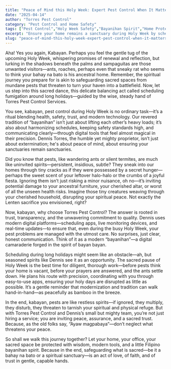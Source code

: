 ```yaml
---
title: "Peace of Mind this Holy Week: Expert Pest Control When It Matters Most"
date: "2025-04-14"
author: "Torres Pest Control"
category: "Pest Control and Home Safety"
tags: ["Pest Control","Holy Week Safety","Bayanihan Spirit","Home Protection","Filipino Tradition","Fumigation Schedule"]
excerpt: "Ensure your home remains a sanctuary during Holy Week by scheduling trusted pest control services that respect your spiritual and cultural traditions. With modern technology and bayanihan spirit, Torres Pest Control keeps your sacred space protected ahead of long holidays."
slug: "peace-of-mind-this-holy-week-expert-pest-control-when-it-matters-most"
---
```


Aha! Yes you again, Kabayan. Perhaps you feel the gentle tug of the upcoming Holy Week, whispering promises of renewal and reflection, but lurking in the shadows beneath the palms and sampaguitas are those unwanted visitors—ants, roaches, perhaps even that sneaky rat who seems to think your bahay na bato is his ancestral home. Remember, the spiritual journey you prepare for is akin to safeguarding sacred spaces from mundane pests that threaten to turn your haven into a battlefield. Now, let us step into this sacred dance, this delicate balancing act called scheduling fumigation around long holidays—guided by the wise, steady hand of Torres Pest Control Services.

You see, kabayan, pest control during Holy Week is no ordinary task—it’s a ritual blending health, safety, trust, and modern technology. Our revered tradition of “bayanihan” isn’t just about lifting each other’s heavy loads; it’s also about harmonizing schedules, keeping safety standards high, and communicating clearly—through digital tools that feel almost magical in their precision. Dennis Torres, the humble yet mighty proprietor, isn’t just about extermination; he's about peace of mind, about ensuring your sanctuaries remain sanctuaries.

Did you know that pests, like wandering ants or silent termites, are much like uninvited spirits—persistent, insidious, subtle? They sneak into our homes through tiny cracks as if they were possessed by a secret hunger—perhaps the sweet scent of your leftover halo-halo or the crumbs of a joyful fiesta. Ignoring them isn’t just risking a minor nuisance, oh no—it’s inviting potential damage to your ancestral furniture, your cherished altar, or worst of all the unseen health risks. Imagine those tiny creatures weaving through your cherished household, disrupting your spiritual peace. Not exactly the Lenten sacrifice you envisioned, right?

Now, kabayan, why choose Torres Pest Control? The answer is rooted in trust, transparency, and the unwavering commitment to quality. Dennis uses modern digital platforms—scheduling apps, live monitoring devices, and real-time updates—to ensure that, even during the busy Holy Week, your pest problems are managed with the utmost care. No surprises, just clear, honest communication. Think of it as a modern “bayanihan”—a digital camaraderie forged in the spirit of bayan bayan.

Scheduling during long holidays might seem like an obstacle—ah, but seasoned spirits like Dennis see it as an opportunity. The sacred pause of Holy Week is the best time for diligent, thorough work—before pests think your home is vacant, before your prayers are answered, and the ants settle down. He plans his route with precision, coordinating with you through easy-to-use apps, ensuring your holy days are disrupted as little as possible. It’s a gentle reminder that modernization and tradition can walk hand-in-hand—as peacefully as bamboo in the breeze.

In the end, kabayan, pests are like restless spirits—if ignored, they multiply, they disturb, they threaten to tarnish your spiritual and physical refuge. But with Torres Pest Control and Dennis’s small but mighty team, you’re not just hiring a service; you are inviting peace, assurance, and a sacred trust. Because, as the old folks say, “Ayaw magpabaya”—don’t neglect what threatens your peace.

So shall we walk this journey together? Let your home, your office, your sacred space be protected with wisdom, modern tools, and a little Filipino bayanihan spirit. Because in the end, safeguarding what is sacred—be it a bahay na bato or a spiritual sanctuary—is an act of love, of faith, and of trust in gentle, capable hands.